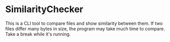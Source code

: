 # SimilarityChecker
This is a CLI tool to compare files and show similarity between them.
If two files differ many bytes in size, the program may take much time to compare. Take a break while it's running.
